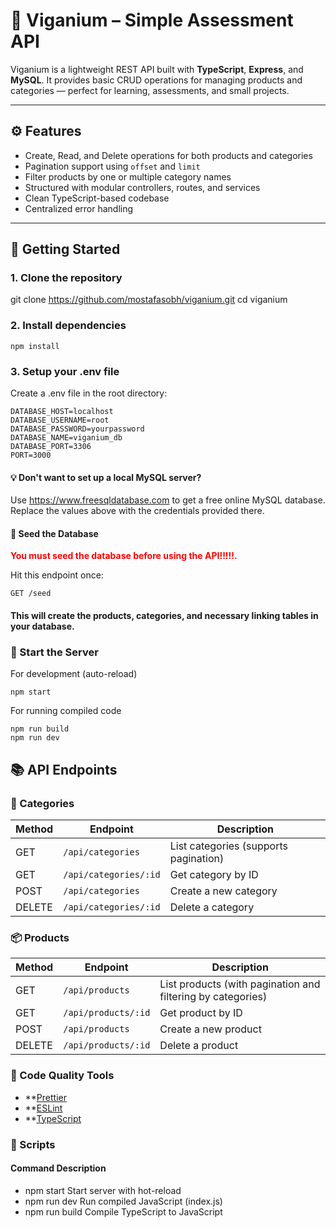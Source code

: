 # 🚀 Viganium – Simple Assessment API

Viganium is a lightweight REST API built with **TypeScript**, **Express**, and **MySQL**. It provides basic CRUD operations for managing products and categories — perfect for learning, assessments, and small projects.

---

## ⚙️ Features

- Create, Read, and Delete operations for both products and categories  
- Pagination support using `offset` and `limit`  
- Filter products by one or multiple category names  
- Structured with modular controllers, routes, and services  
- Clean TypeScript-based codebase  
- Centralized error handling  

---

## 🔧 Getting Started

### 1. Clone the repository

git clone https://github.com/mostafasobh/viganium.git
cd viganium

### 2. Install dependencies

``` npm install ```
### 3. Setup your .env file

Create a .env file in the root directory:
```
DATABASE_HOST=localhost
DATABASE_USERNAME=root
DATABASE_PASSWORD=yourpassword
DATABASE_NAME=viganium_db
DATABASE_PORT=3306
PORT=3000
```
#### 💡 Don't want to set up a local MySQL server?

Use https://www.freesqldatabase.com to get a free online MySQL database. Replace the values above with the credentials provided there.

#### 🧪 Seed the Database
**<span style="color:red">You must seed the database before using the API!!!!!.</span>**

Hit this endpoint once:

```
GET /seed
```

#### This will create the products, categories, and necessary linking tables in your database.

### 🚀 Start the Server
For development (auto-reload)
```
npm start
```
For running compiled code
```
npm run build
npm run dev
```
## 📚 API Endpoints
### 📂 Categories

| Method | Endpoint              | Description                          |
|--------|-----------------------|--------------------------------------|
| GET    | `/api/categories`     | List categories (supports pagination)|
| GET    | `/api/categories/:id` | Get category by ID                   |
| POST   | `/api/categories`     | Create a new category                |
| DELETE | `/api/categories/:id` | Delete a category                    |

### 📦 Products

| Method | Endpoint              | Description                                      |
|--------|-----------------------|--------------------------------------------------|
| GET    | `/api/products`       | List products (with pagination and filtering by categories) |
| GET    | `/api/products/:id`   | Get product by ID                                |
| POST   | `/api/products`       | Create a new product                             |
| DELETE | `/api/products/:id`   | Delete a product                                 |

### 🧼 Code Quality Tools

- **[Prettier](https://prettier.io/)
- **[ESLint](https://eslint.org/)
- **[TypeScript](https://www.typescriptlang.org/)

### 🧠 Scripts

#### Command Description
- npm start	Start server with hot-reload
- npm run dev	Run compiled JavaScript (index.js)
- npm run build	Compile TypeScript to JavaScript